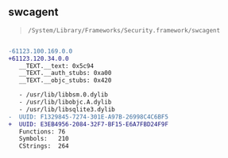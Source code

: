## swcagent

> `/System/Library/Frameworks/Security.framework/swcagent`

```diff

-61123.100.169.0.0
+61123.120.34.0.0
   __TEXT.__text: 0x5c94
   __TEXT.__auth_stubs: 0xa00
   __TEXT.__objc_stubs: 0x420

   - /usr/lib/libbsm.0.dylib
   - /usr/lib/libobjc.A.dylib
   - /usr/lib/libsqlite3.dylib
-  UUID: F1329845-7274-301E-A97B-26998C4C6BF5
+  UUID: E3EB4956-2084-32F7-BF15-E6A7FBD24F9F
   Functions: 76
   Symbols:   210
   CStrings:  264

```
